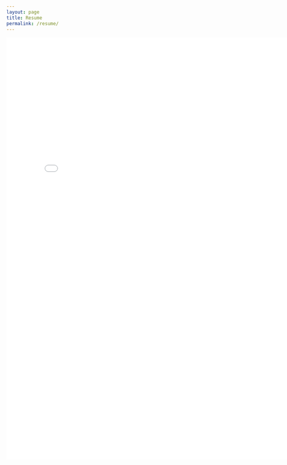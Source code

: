 ```yaml
---
layout: page
title: Resume
permalink: /resume/
---
```

<embed src="Ben Gertz internet resume.pdf" width="800px" height="1100px" />

<!--
<object>
<iframe src="http://docs.google.com/gview?url=https://raw.githubusercontent.com/bgert/bgert.github.io/b5c46703d24805041e64ef4c55f5b3cfd1c5e17f/Ben%20Gertz%20internet%20resume.pdf&embedded=true" 
style="width:800px; height:1100px;" frameborder="0"></iframe>
</object>

<object data="https://raw.githubusercontent.com/bgert/bgert.github.io/b5c46703d24805041e64ef4c55f5b3cfd1c5e17f/Ben%20Gertz%20internet%20resume.pdf" width="800px" height="800px">
    <embed src="">
        <p>This browser does not support PDFs. Please download the PDF to view it: <a href="">Download PDF</a>.</p>
    </embed>
</object> -->
